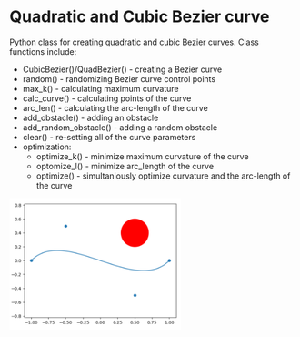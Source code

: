 # Quadratic and Cubic Bezier curve

Python class for creating quadratic and cubic Bezier curves. Class functions include:

* CubicBezier()/QuadBezier() - creating a Bezier curve
* random() - randomizing Bezier curve control points
* max_k() - calculating maximum curvature
* calc_curve() - calculating points of the curve
* arc_len() - calculating the arc-length of the curve
* add_obstacle() - adding an obstacle
* add_random_obstacle() - adding a random obstacle
* clear() - re-setting all of the curve parameters
* optimization:
    * optimize_k() - minimize maximum curvature of the curve
    * optomize_l() - minimize arc_length of the curve
    * optimize() - simultaniously optimize curvature and the arc-length of the curve
    
    
<p align="left">
<img width=60% src="https://github.com/reiniscimurs/Bezier-Curve/blob/main/Bezier.PNG">
</p>
